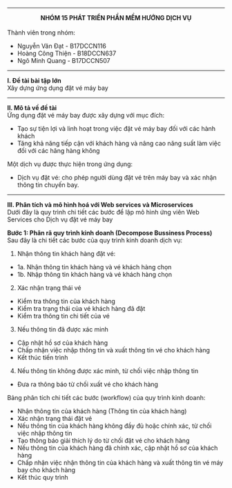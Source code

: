***
**<div align = "center">NHÓM 15 PHÁT TRIỂN PHẦN MỀM HƯỚNG DỊCH VỤ</div>**  
Thành viên trong nhóm:
* Nguyễn Văn Đạt - B17DCCN116  
* Hoàng Công Thiện - B18DCCN637
* Ngô Minh Quang - B17DCCN507  
  
***

**I. Đề tài bài tập lớn**  
Xây dựng ứng dụng đặt vé máy bay  
***
**II. Mô tả về đề tài**  
Ứng dụng đặt vé máy bay được xây dựng với mục đích:
* Tạo sự tiện lợi và linh hoạt trong việc đặt vé máy bay đối với các hành khách  
* Tăng khả năng tiếp cận với khách hàng và nâng cao năng suất làm việc đối với các hãng hàng không  
  
Một dịch vụ được thực hiện trong ứng dụng:
- Dịch vụ đặt vé: cho phép người dùng đặt vé trên máy bay và xác nhận thông tin chuyến bay.
***

**III. Phân tích và mô hình hoá với Web services và Microservices**  
Dưới đây là quy trình chi tiết các bước để lập mô hình ứng viên Web Services cho Dịch vụ đặt vé máy bay  

**Bước 1: Phân rã quy trình kinh doanh (Decompose Bussiness Process)**  
Sau đây là chi tiết các bước của quy trình kinh doanh dịch vụ:  
1. Nhận thông tin khách hàng đặt vé:  
* 1a. Nhận thông tin khách hàng và vé khách hàng chọn  
* 1b. Nhập thông tin khách hàng và vé khách hàng chọn  
2. Xác nhận trạng thái vé  
* Kiểm tra thông tin của khách hàng  
* Kiểm tra trạng thái của vé khách hàng đã đặt  
* Kiểm tra thông tin chi tiết của vé  
3. Nếu thông tin đã được xác minh  
* Cập nhật hồ sơ của khách hàng  
* Chấp nhận việc nhập thông tin và xuất thông tin vé cho khách hàng  
* Kết thúc tiến trình  
4. Nếu thông tin không được xác minh, từ chối việc nhập thông tin  
*	Đưa ra thông báo từ chối xuất vé cho khách hàng  

Bảng phân tích chi tiết các bước (workflow) của quy trình kinh doanh:  
*	Nhận thông tin của khách hàng (Thông tin của khách hàng)  
*	Xác nhận trạng thái đặt vé  
*	Nếu thông tin của khách hàng không đầy đủ hoặc chính xác, từ chối việc nhập thông tin  
*	Tạo thông báo giải thích lý do từ chối đặt vé cho khách hàng  
*	Nếu thông tin của khách hàng đã chính xác, cập nhật hồ sơ của khách hàng  
*	Chấp nhận việc nhận thông tin của khách hàng và xuất thông tin vé máy bay cho khách hàng  
*	Kết thúc quy trình  

